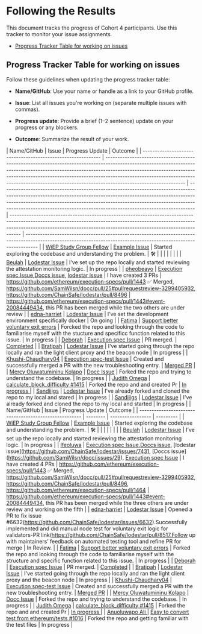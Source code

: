 # Following the Results

This document tracks the progress of Cohort 4 participants. Use this tracker to monitor your issue assignments.

- [Progress Tracker Table for working on issues](#progress-tracker-table)

## Progress Tracker Table for working on issues

Follow these guidelines when updating the progress tracker table:

- **Name/GitHub**: Use your name or handle as a link to your GitHub profile.

- **Issue**: List all issues you're working on (separate multiple issues with commas).
- **Progress update**: Provide a brief (1–2 sentence) update on your progress or any blockers.
- **Outcome**: Summarize the result of your work.

| Name/GitHub                                                  | Issue                                                                                                                                                                                                                                                                                                                                                     | Progress Update                                                                                                                                                                                                                                                                                                            | Outcome                                                                                                                                                                                                                                        |
| ------------------------------------------------------------ | --------------------------------------------------------------------------------------------------------------------------------------------------------------------------------------------------------------------------------------------------------------------------------------------------------------------------------------------------------- | -------------------------------------------------------------------------------------------------------------------------------------------------------------------------------------------------------------------------------------------------------------------------------------------------------------------------- | ---------------------------------------------------------------------------------------------------------------------------------------------------------------------------------------------------------------------------------------------- | ----------------------------------------------------------------------------------------------------------------------------------------------------------------- |
| [WiEP Study Group Fellow](https://github.com/example)        | [Example Issue](https://github.com/ethereum/go-ethereum/issues/12345)                                                                                                                                                                                                                                                                                     | Started exploring the codebase and understanding the problem.                                                                                                                                                                                                                                                              | 🛠️                                                                                                                                                                                                                                             |
|                                                              |                                                                                                                                                                                                                                                                                                                                                           |                                                                                                                                                                                                                                                                                                                            |                                                                                                                                                                                                                                                |                                                                                                                                                                   |
| [Beulah](https://github.com/Beutife)                         | [Lodestar Issue](https://github.com/ChainSafe/lodestar/issues/6591)                                                                                                                                                                                                                                                                                       | I’ve set up the repo locally and started reviewing the attestation monitoring logic.                                                                                                                                                                                                                                       | In progress                                                                                                                                                                                                                                    |
| [pheobeayo](https://github.com/pheobeayo)                    | [Execution spec Issue](https://github.com/ethereum/execution-specs/issues/1437),[Doccs issue](https://github.com/SamWilsn/docc/issues/17), [lodestar issue](https://github.com/ChainSafe/lodestar/issues/7431)                                                                                                                                            | I have created 3 PRs                                                                                                                                                                                                                                                                                                       | https://github.com/ethereum/execution-specs/pull/1443 ✅ Merged, https://github.com/SamWilsn/docc/pull/25#pullrequestreview-3299405932, https://github.com/ChainSafe/lodestar/pull/8496                                                        | https://github.com/ethereum/execution-specs/pull/1443#event-20084449434, this PR has been merged while the two others are under review                            |
| [edna-harriet](https://github.com/edna-harriet)              | [Lodestar Issue](https://github.com/ChainSafe/lodestar/issues/6632)                                                                                                                                                                                                                                                                                       | I’ve set the development environment specifically docker                                                                                                                                                                                                                                                                   | On going                                                                                                                                                                                                                                       |
| [Fatima](https://github.com/phertyameen)                     | [Support better voluntary exit errors](https://github.com/ChainSafe/lodestar/issues/6330)                                                                                                                                                                                                                                                                 | Forcked the repo and looking through the code to familiarise myself with the stucture and specificc function related to this issue.                                                                                                                                                                                        | In progress                                                                                                                                                                                                                                    |
| [Deborah](https://github.com/DeborahOlaboye)                 | [Execution spec Issue](https://github.com/ethereum/execution-specs/issues/1424)                                                                                                                                                                                                                                                                           | PR merged.                                                                                                                                                                                                                                                                                                                 | [Completed](https://github.com/ethereum/execution-specs/pull/1448)                                                                                                                                                                             |
| [Bratipah](https://github.com/Bratipah)                      | [Lodestar Issue](https://github.com/ChainSafe/lodestar/issues/5644)                                                                                                                                                                                                                                                                                       | I've started going through the repo locally and ran the light client proxy and the beacon node                                                                                                                                                                                                                             | In progress                                                                                                                                                                                                                                    |
| [Khushi-Chaudhary04](https://github.com/Khushi-Chaudhary04)  | [Execution spec-test Issue](https://github.com/ethereum/execution-spec-tests/issues/1078)                                                                                                                                                                                                                                                                 | Created and successfully merged a PR with the new troubleshooting entry.                                                                                                                                                                                                                                                   | [Merged PR](https://github.com/ethereum/execution-spec-tests/pull/2214)                                                                                                                                                                        |
| [Mercy Oluwatumininu Kolapo](https://github.com/mercykolapo) | [Docc Issue](https://github.com/SamWilsn/docc/issues/27#issue-3488421473)                                                                                                                                                                                                                                                                                 | Forked the repo and trying to understand the codebase.                                                                                                                                                                                                                                                                     | In progress                                                                                                                                                                                                                                    |
| [Judith Omega](https://github.com/omegajudith)               | [calculate_block_difficulty #1415](https://github.com/ethereum/execution-specs/issues/1415)                                                                                                                                                                                                                                                               | Forked the repo and and created Pr                                                                                                                                                                                                                                                                                         | [In progress ](https://github.com/ethereum/execution-specs/pull/1460)                                                                                                                                                                          |
| [Sandijigs](https://github.com/Sandijigs)                    | [Lodestar Issue](https://github.com/ChainSafe/lodestar/issues/8178#event-20124638280)                                                                                                                                                                                                                                                                     | I've already forked and cloned the repo to my local and stared                                                                                                                                                                                                                                                             | In progress                                                                                                                                                                                                                                    |
| [Sandijigs](https://github.com/Sandijigs)                    | [Lodestar Issue](https://github.com/ChainSafe/lodestar/issues/8454#event-20124626138)                                                                                                                                                                                                                                                                     | I've already forked and cloned the repo to my local and started                                                                                                                                                                                                                                                            | In progress                                                                                                                                                                                                                                    |
| Name/GitHub                                                  | Issue                                                                                                                                                                                                                                                                                                                                                     | Progress Update                                                                                                                                                                                                                                                                                                            | Outcome                                                                                                                                                                                                                                        |
| ------------------------------------------------------       | --------                                                                                                                                                                                                                                                                                                                                                  | -----------------                                                                                                                                                                                                                                                                                                          | ---------                                                                                                                                                                                                                                      |
| [WiEP Study Group Fellow](https://github.com/example)        | [Example Issue](https://github.com/ethereum/go-ethereum/issues/12345)                                                                                                                                                                                                                                                                                     | Started exploring the codebase and understanding the problem.                                                                                                                                                                                                                                                              | 🛠️                                                                                                                                                                                                                                             |
|                                                              |                                                                                                                                                                                                                                                                                                                                                           |                                                                                                                                                                                                                                                                                                                            |                                                                                                                                                                                                                                                |                                                                                                                                                                   |
| [Beulah](https://github.com/Beutife)                         | [Lodestar Issue](https://github.com/ChainSafe/lodestar/issues/6591)                                                                                                                                                                                                                                                                                       | I’ve set up the repo locally and started reviewing the attestation monitoring logic.                                                                                                                                                                                                                                       | In progress                                                                                                                                                                                                                                    |
| [Ifeoluwa](https://github.com/pheobeayo)                     | [Execution spec Issue](https://github.com/ethereum/execution-specs/issues/1437),[Doccs issue](https://github.com/SamWilsn/docc/issues/17), [lodestar issue](https://github.com/ChainSafe/lodestar/issues/7431, [Doccs issue] (https://github.com/SamWilsn/docc/issues/29), [Execution spec Issue](https://github.com/ethereum/execution-specs/issues/607) | I have created 4 PRs                                                                                                                                                                                                                                                                                                       | https://github.com/ethereum/execution-specs/pull/1443 ✅ Merged, https://github.com/SamWilsn/docc/pull/25#pullrequestreview-3299405932, https://github.com/ChainSafe/lodestar/pull/8496, https://github.com/ethereum/execution-specs/pull/1464 | https://github.com/ethereum/execution-specs/pull/1443#event-20084449434, this PR has been merged while the three others are under review and working on the fifth |
| [edna-harriet](https://github.com/edna-harriet)              | [Lodestar Issue](https://github.com/ChainSafe/lodestar/issues/6632)                                                                                                                                                                                                                                                                                       | Opened a PR to fix issue #6632(https://github.com/ChainSafe/lodestar/issues/6632).Successfully implemented and did manual node test for voluntary exit logic for validators-PR link(https://github.com/ChainSafe/lodestar/pull/8517.Follow up with maintainers’ feedback on automated testing tool and refine PR for merge | In Review.                                                                                                                                                                                                                                     |
| [Fatima](https://github.com/phertyameen)                     | [Support better voluntary exit errors](https://github.com/ChainSafe/lodestar/issues/6330)                                                                                                                                                                                                                                                                 | Forked the repo and looking through the code to familiarise myself with the structure and specific function related to this issue.                                                                                                                                                                                         | In progress                                                                                                                                                                                                                                    |
| [Deborah](https://github.com/DeborahOlaboye)                 | [Execution spec Issue](https://github.com/ethereum/execution-specs/issues/1424)                                                                                                                                                                                                                                                                           | PR merged.                                                                                                                                                                                                                                                                                                                 | [Completed](https://github.com/ethereum/execution-specs/pull/1448)                                                                                                                                                                             |
| [Bratipah](https://github.com/Bratipah)                      | [Lodestar Issue](https://github.com/ChainSafe/lodestar/issues/5644)                                                                                                                                                                                                                                                                                       | I've started going through the repo locally and ran the light client proxy and the beacon node                                                                                                                                                                                                                             | In progress                                                                                                                                                                                                                                    |
| [Khushi-Chaudhary04](https://github.com/Khushi-Chaudhary04)  | [Execution spec-test Issue](https://github.com/ethereum/execution-spec-tests/issues/1078)                                                                                                                                                                                                                                                                 | Created and successfully merged a PR with the new troubleshooting entry.                                                                                                                                                                                                                                                   | [Merged PR](https://github.com/ethereum/execution-spec-tests/pull/2214)                                                                                                                                                                        |
| [Mercy Oluwatumininu Kolapo](https://github.com/mercykolapo) | [Docc Issue](https://github.com/SamWilsn/docc/issues/27#issue-3488421473)                                                                                                                                                                                                                                                                                 | Forked the repo and trying to understand the codebase.                                                                                                                                                                                                                                                                     | In progress                                                                                                                                                                                                                                    |
| [Judith Omega](https://github.com/omegajudith)               | [calculate_block_difficulty #1415](https://github.com/ethereum/execution-specs/issues/1415)                                                                                                                                                                                                                                                               | Forked the repo and and created Pr                                                                                                                                                                                                                                                                                         | [In progress ](https://github.com/ethereum/execution-specs/pull/1460)                                                                                                                                                                          |
| [Anuoluwapo Ali ](https://github.com/Anuoluwapo25)           | [Easy to convert test from ethereum/tests #1016](https://github.com/ethereum/execution-spec-tests/issues/1016)                                                                                                                                                                                                                                            | Forked the repo and getting familiar with the test files                                                                                                                                                                                                                                                                   | In progress                                                                                                                                                                                                                                    |
